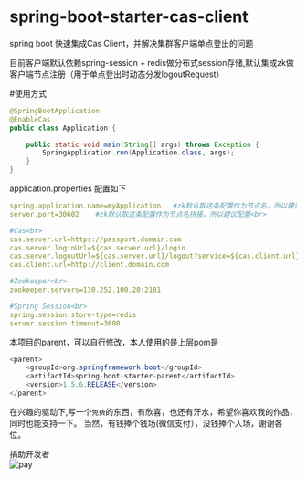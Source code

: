 # spring-boot-starter-cas-client
spring boot 快速集成Cas Client，并解决集群客户端单点登出的问题

目前客户端默认依赖spring-session + redis做分布式session存储,默认集成zk做客户端节点注册（用于单点登出时动态分发logoutRequest）


#使用方式
```java
@SpringBootApplication
@EnableCas
public class Application {

	public static void main(String[] args) throws Exception {
		SpringApplication.run(Application.class, args);
	}
}

```


application.properties 配置如下<br>

```yaml
spring.application.name=myApplication   #zk默认取这条配置作为节点名，所以建议配置<br>
server.port=30602    #zk默认取这条配置作为节点名拼接，所以建议配置<br>

#Cas<br>
cas.server.url=https://passport.domain.com
cas.server.loginUrl=${cas.server.url}/login
cas.server.logoutUrl=${cas.server.url}/logout?service=${cas.client.url}
cas.client.url=http://client.domain.com

#Zookeeper<br>
zookeeper.servers=130.252.100.20:2181

#Spring Session<br>
spring.session.store-type=redis
server.session.timeout=3600
```

本项目的parent，可以自行修改，本人使用的是上层pom是
```java
<parent>
	<groupId>org.springframework.boot</groupId>
	<artifactId>spring-boot-starter-parent</artifactId>
	<version>1.5.6.RELEASE</version>
</parent>
```

在兴趣的驱动下,写一个`免费`的东西，有欣喜，也还有汗水，希望你喜欢我的作品，同时也能支持一下。
当然，有钱捧个钱场(微信支付），没钱捧个人场，谢谢各位。

捐助开发者<br>
![pay](http://baishen.oss-cn-shanghai.aliyuncs.com/pay2luheng.png?v1) 